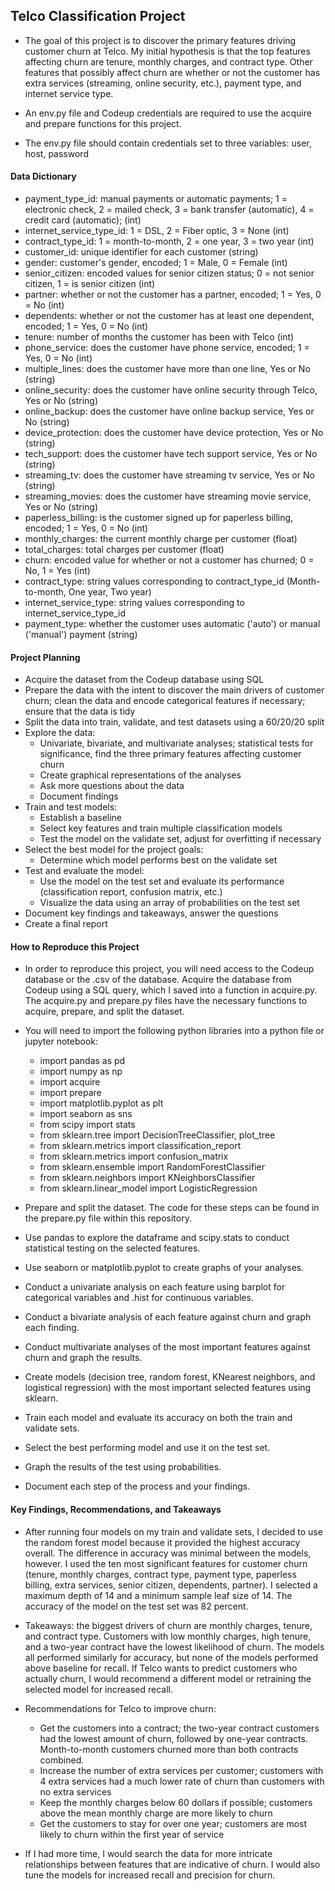 ## Telco Classification Project

- The goal of this project is to discover the primary features driving customer churn at Telco. My initial hypothesis is that the top features affecting churn are tenure, monthly charges, and contract type. Other features that possibly affect churn are whether or not the customer has extra services (streaming, online security, etc.), payment type, and internet service type.

- An env.py file and Codeup credentials are required to use the acquire and prepare functions for this project.
- The env.py file should contain credentials set to three variables: user, host, password

#### Data Dictionary

- payment_type_id: manual payments or automatic payments; 1 = electronic check, 2 = mailed check, 3 = bank transfer (automatic), 4 = credit card (automatic); (int)
- internet_service_type_id: 1 = DSL, 2 = Fiber optic, 3 = None (int)
- contract_type_id: 1 = month-to-month, 2 = one year, 3 = two year (int)
- customer_id: unique identifier for each customer (string)
- gender: customer's gender, encoded; 1 = Male, 0 = Female (int)
- senior_citizen: encoded values for senior citizen status; 0 = not senior citizen, 1 = is senior citizen (int)
- partner: whether or not the customer has a partner, encoded; 1 = Yes, 0 = No (int)
- dependents: whether or not the customer has at least one dependent, encoded; 1 = Yes, 0 = No (int)
- tenure: number of months the customer has been with Telco (int)
- phone_service: does the customer have phone service, encoded; 1 = Yes, 0 = No (int)
- multiple_lines: does the customer have more than one line, Yes or No (string)
- online_security: does the customer have online security through Telco, Yes or No (string)
- online_backup: does the customer have online backup service, Yes or No (string)
- device_protection: does the customer have device protection, Yes or No (string)
- tech_support: does the customer have tech support service, Yes or No (string)
- streaming_tv: does the customer have streaming tv service, Yes or No (string)
- streaming_movies: does the customer have streaming movie service, Yes or No (string)
- paperless_billing: is the customer signed up for paperless billing, encoded; 1 = Yes, 0 = No (int)
- monthly_charges: the current monthly charge per customer (float)
- total_charges: total charges per customer (float)
- churn: encoded value for whether or not a customer has churned; 0 = No, 1 = Yes (int)
- contract_type: string values corresponding to contract_type_id (Month-to-month, One year, Two year)
- internet_service_type: string values corresponding to internet_service_type_id
- payment_type: whether the customer uses automatic ('auto') or manual ('manual') payment (string)

#### Project Planning

- Acquire the dataset from the Codeup database using SQL
- Prepare the data with the intent to discover the main drivers of customer churn; clean the data and encode categorical features if necessary; ensure that the data is tidy
- Split the data into train, validate, and test datasets using a 60/20/20 split
- Explore the data:
    - Univariate, bivariate, and multivariate analyses; statistical tests for significance, find the three primary features affecting customer churn
    - Create graphical representations of the analyses
    - Ask more questions about the data
    - Document findings
- Train and test models:
    - Establish a baseline
    - Select key features and train multiple classification models
    - Test the model on the validate set, adjust for overfitting if necessary
- Select the best model for the project goals:
    - Determine which model performs best on the validate set
- Test and evaluate the model:
    - Use the model on the test set and evaluate its performance (classification report, confusion matrix, etc.)
    - Visualize the data using an array of probabilities on the test set
- Document key findings and takeaways, answer the questions
- Create a final report

#### How to Reproduce this Project

- In order to reproduce this project, you will need access to the Codeup database or the .csv of the database. Acquire the database from Codeup using a SQL query, which I saved into a function in acquire.py. The acquire.py and prepare.py files have the necessary functions to acquire, prepare, and split the dataset.

- You will need to import the following python libraries into a python file or jupyter notebook: 
    - import pandas as pd
    - import numpy as np
    - import acquire
    - import prepare
    - import matplotlib.pyplot as plt
    - import seaborn as sns
    - from scipy import stats
    - from sklearn.tree import DecisionTreeClassifier, plot_tree
    - from sklearn.metrics import classification_report
    - from sklearn.metrics import confusion_matrix
    - from sklearn.ensemble import RandomForestClassifier
    - from sklearn.neighbors import KNeighborsClassifier
    - from sklearn.linear_model import LogisticRegression

- Prepare and split the dataset. The code for these steps can be found in the prepare.py file within this repository.
- Use pandas to explore the dataframe and scipy.stats to conduct statistical testing on the selected features.
- Use seaborn or matplotlib.pyplot to create graphs of your analyses.
- Conduct a univariate analysis on each feature using barplot for categorical variables and .hist for continuous variables.
- Conduct a bivariate analysis of each feature against churn and graph each finding.
- Conduct multivariate analyses of the most important features against churn and graph the results.
- Create models (decision tree, random forest, KNearest neighbors, and logistical regression) with the most important selected features using sklearn.
- Train each model and evaluate its accuracy on both the train and validate sets.
- Select the best performing model and use it on the test set.
- Graph the results of the test using probabilities.
- Document each step of the process and your findings.

#### Key Findings, Recommendations, and Takeaways

- After running four models on my train and validate sets, I decided to use the random forest model because it provided the highest accuracy overall. The difference in accuracy was minimal between the models, however. I used the ten most significant features for customer churn (tenure, monthly charges, contract type, payment type, paperless billing, extra services, senior citizen, dependents, partner). I selected a maximum depth of 14 and a minimum sample leaf size of 14. The accuracy of the model on the test set was 82 percent.

- Takeaways: the biggest drivers of churn are monthly charges, tenure, and contract type. Customers with low monthly charges, high tenure, and a two-year contract have the lowest likelihood of churn. The models all performed similarly for accuracy, but none of the models performed above baseline for recall. If Telco wants to predict customers who actually churn, I would recommend a different model or retraining the selected model for increased recall.

- Recommendations for Telco to improve churn:
    - Get the customers into a contract; the two-year contract customers had the lowest amount of churn, followed by one-year contracts. Month-to-month customers churned more than both contracts combined.
    - Increase the number of extra services per customer; customers with 4 extra services had a much lower rate of churn than customers with no extra services
    - Keep the monthly charges below 60 dollars if possible; customers above the mean monthly charge are more likely to churn
    - Get the customers to stay for over one year; customers are most likely to churn within the first year of service

- If I had more time, I would search the data for more intricate relationships between features that are indicative of churn. I would also tune the models for increased recall and precision for churn.
